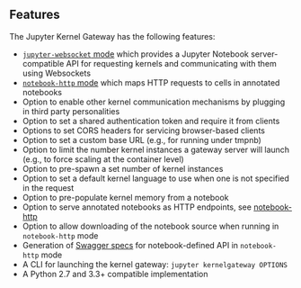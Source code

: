 ## Features

The Jupyter Kernel Gateway has the following features:

* [`jupyter-websocket` mode](websocket-mode.html) which provides a 
  Jupyter Notebook server-compatible API for requesting kernels and
  communicating with them using Websockets
* [`notebook-http` mode](http-mode.html) which maps HTTP requests to
  cells in annotated notebooks
* Option to enable other kernel communication mechanisms by plugging in third party personalities
* Option to set a shared authentication token and require it from clients
* Options to set CORS headers for servicing browser-based clients
* Option to set a custom base URL (e.g., for running under tmpnb)
* Option to limit the number kernel instances a gateway server will launch
  (e.g., to force scaling at the container level)
* Option to pre-spawn a set number of kernel instances
* Option to set a default kernel language to use when one is not specified
  in the request
* Option to pre-populate kernel memory from a notebook
* Option to serve annotated notebooks as HTTP endpoints, see
  [notebook-http](http-mode.html)
* Option to allow downloading of the notebook source when running
  in `notebook-http` mode
* Generation of [Swagger specs](http://swagger.io/introducing-the-open-api-initiative/)
  for notebook-defined API in `notebook-http` mode
* A CLI for launching the kernel gateway: `jupyter kernelgateway OPTIONS`
* A Python 2.7 and 3.3+ compatible implementation
